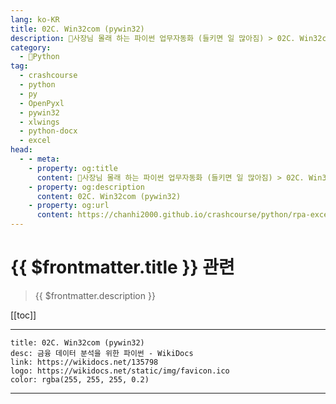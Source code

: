 ```yaml
---
lang: ko-KR
title: 02C. Win32com (pywin32) 
description: 🐍사장님 몰래 하는 파이썬 업무자동화 (들키면 일 많아짐) > 02C. Win32com (pywin32) 
category:
  - 🐍Python
tag: 
  - crashcourse
  - python
  - py
  - OpenPyxl
  - pywin32
  - xlwings
  - python-docx
  - excel
head:
  - - meta:
    - property: og:title
      content: 🐍사장님 몰래 하는 파이썬 업무자동화 (들키면 일 많아짐) > 02C. Win32com (pywin32) 
    - property: og:description
      content: 02C. Win32com (pywin32) 
    - property: og:url
      content: https://chanhi2000.github.io/crashcourse/python/rpa-excel/02c.html
---
```


# {{ $frontmatter.title }} 관련

> {{ $frontmatter.description }}

[[toc]]

---

```component VPCard
title: 02C. Win32com (pywin32)
desc: 금융 데이터 분석을 위한 파이썬 - WikiDocs
link: https://wikidocs.net/135798
logo: https://wikidocs.net/static/img/favicon.ico
color: rgba(255, 255, 255, 0.2)
```

---

<TagLinks />